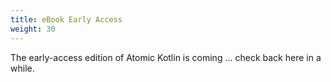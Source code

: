 ```yaml
---
title: eBook Early Access
weight: 30
---
```


The early-access edition of Atomic Kotlin is coming ... check back
here in a while.

